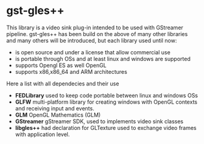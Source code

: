 gst-gles++
==========

This library is a video sink plug-in intended to be used with GStreamer pipeline.
gst-gles++ has been build on the above of many other libraries and many others will be introduced, but each library used until now:
 - is open source and under a license that allow commercial use
 - is portable through OSs and at least linux and windows are supported
 - supports Opengl ES as well OpenGL
 - supports x86,x86_64 and ARM architectures 

Here a list with all dependecies and their use

 - **FEDLibrary** used to keep code portable between linux and windows OSs
 - **GLFW**       multi-platform library for creating windows with OpenGL contexts and receiving input and events. 
 - **GLM**        OpenGL Mathematics (GLM)
 - **GStreamer**  gStreamer SDK, used to implements video sink classes
 - **libgles++**  had declaration for GLTexture used to exchange video frames with application level.
 


